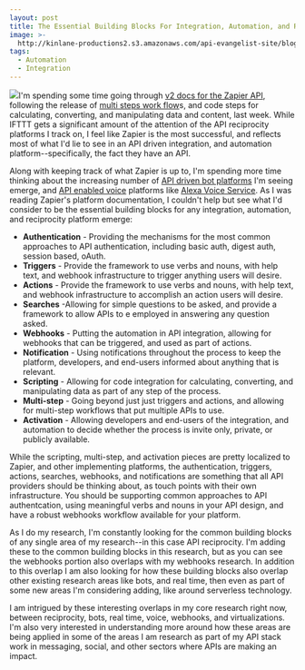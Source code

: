 ```yaml
---
layout: post
title: The Essential Building Blocks For Integration, Automation, and Reciprocity
image: >-
  http://kinlane-productions2.s3.amazonaws.com/api-evangelist-site/blog/zapier-zaps-orchestration.png
tags:
  - Automation
  - Integration
---
```

[![](http://kinlane-productions2.s3.amazonaws.com/api-evangelist-site/blog/zapier-zaps-orchestration.png)](https://zapier.com)I'm spending some time going through [v2 docs for the Zapier API](https://zapier.com/developer/documentation/v2/reference/), following the release of [multi steps work flow](https://zapier.com/blog/workflow-automation/)s, and code steps for calculating, converting, and manipulating data and content, last week. While IFTTT gets a significant amount of the attention of the API reciprocity platforms I track on, I feel like Zapier is the most successful, and reflects most of what I'd lie to see in an API driven integration, and automation platform--specifically, the fact they have an API.

Along with keeping track of what Zapier is up to, I'm spending more time thinking about the increasing number of [API driven bot platforms](http://bots.apievangelist.com/) I'm seeing emerge, and [API enabled voice](http://voice.apievangelist.com) platforms like [Alexa Voice Service](https://developer.amazon.com/public/solutions/alexa/alexa-voice-service). As I was reading Zapier's platform documentation, I couldn't help but see what I'd consider to be the essential building blocks for any integration, automation, and reciprocity platform emerge:

*   **Authentication** - Providing the mechanisms for the most common approaches to API authentication, including basic auth, digest auth, session based, oAuth.
*   **Triggers** - Provide the framework to use verbs and nouns, with help text, and webhook infrastructure to trigger anything users will desire.
*   **Actions** - Provide the framework to use verbs and nouns, with help text, and webhook infrastructure to accomplish an action users will desire.
*   **Searches** -Allowing for simple questions to be asked, and provide a framework to allow APIs to e employed in answering any question asked.
*   **Webhooks** - Putting the automation in API integration, allowing for webhooks that can be triggered, and used as part of actions.
*   **Notification** - Using notifications throughout the process to keep the platform, developers, and end-users informed about anything that is relevant.
*   **Scripting** - Allowing for code integration for calculating, converting, and manipulating data as part of any step of the process.
*   **Multi-step** - Going beyond just just triggers and actions, and allowing for multi-step workflows that put multiple APIs to use.
*   **Activation** - Allowing developers and end-users of the integration, and automation to decide whether the process is invite only, private, or publicly available.

While the scripting, multi-step, and activation pieces are pretty localized to Zapier, and other implementing platforms, the authentication, triggers, actions, searches, webhooks, and notifications are something that all API providers should be thinking about, as touch points with their own infrastructure. You should be supporting common approaches to API authentcation, using meaningful verbs and nouns in your API design, and have a robust webhooks workflow available for your platform.

As I do my research, I'm constantly looking for the common building blocks of any single area of my research--in this case API reciprocity. I'm adding these to the common building blocks in this research, but as you can see the webhooks portion also overlaps with my webhooks research. In addition to this overlap I am also looking for how these building blocks also overlap other existing research areas like bots, and real time, then even as part of some new areas I'm considering adding, like around serverless technology.

I am intrigued by these interesting overlaps in my core research right now, between reciprocity, bots, real time, voice, webhooks, and virtualizations. I'm also very interested in understanding more around how these areas are being applied in some of the areas I am research as part of my API stack work in messaging, social, and other sectors where APIs are making an impact.